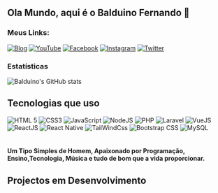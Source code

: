 ## Ola Mundo, aqui é o Balduino Fernando 👋
### Meus Links:

[![Blog](https://img.shields.io/website?label=Anciao&style=for-the-badge&url=https://www.anciao.ao/)](https://www.anciao.ao)
[![YouTube](https://img.shields.io/badge/YouTube-FF0000?style=for-the-badge&logo=youtube&logoColor=white)](http://www.anciao.ao)
[![Facebook](https://img.shields.io/badge/Facebook-1877F2?style=for-the-badge&logo=facebook&logoColor=white)](http://www.fb.com/bafernando94)
[![Instagram](https://img.shields.io/badge/Instagram-E4405F?style=for-the-badge&logo=instagram&logoColor=white)](https://www.instagram.com/anciao_dev/)
[![Twitter](https://img.shields.io/badge/Twitter-1DA1F2?style=for-the-badge&logo=twitter&logoColor=white)](https://twitter.com/anciao_dev)

### Estatísticas
![Balduino's GitHub stats](https://github-readme-stats.vercel.app/api?username=balduinofernando&count_private=true&show_icons=true&theme=nord&hide_border=false)


## Tecnologias que uso
<div style="display:inline_block"> 
    <img src="https://img.shields.io/badge/HTML5-E34F26?style=for-the-badge&logo=html5&logoColor=white" title="HTML 5" alt="HTML 5" />
    <img src="https://img.shields.io/badge/CSS3-1572B6?style=for-the-badge&logo=css3&logoColor=white" alt="CSS3" title="CSS3" />
    <img src="https://img.shields.io/badge/JavaScript-F7DF1E?style=for-the-badge&logo=javascript&logoColor=black" alt="JavaScript" title="JavaScript" />
    <img src="https://img.shields.io/badge/Node.js-43853D?style=for-the-badge&logo=node.js&logoColor=white" alt="NodeJS" title="NodeJS" />
    <img src="https://img.shields.io/badge/PHP-777BB4?style=for-the-badge&logo=php&logoColor=white" alt="PHP" title="PHP" />
    <img src="https://img.shields.io/badge/Laravel-FF2D20?style=for-the-badge&logo=laravel&logoColor=white" alt="Laravel" title="Laravel" />
    <img src="https://img.shields.io/badge/Vue.js-35495E?style=for-the-badge&logo=vue.js&logoColor=4FC08D" alt="VueJS" title="VueJS" />
    <img src="https://img.shields.io/badge/React-20232A?style=for-the-badge&logo=react&logoColor=61DAFB" alt="ReactJS" title="ReactJS" />
    <img src="https://img.shields.io/badge/React_Native-20232A?style=for-the-badge&logo=react&logoColor=61DAFB" alt="React Native" title="React Native" />
    <img src="https://img.shields.io/badge/Tailwind_CSS-38B2AC?style=for-the-badge&logo=tailwind-css&logoColor=white" alt="TailWindCss" title="TailWindCss" />
    <img src="https://img.shields.io/badge/Bootstrap-563D7C?style=for-the-badge&logo=bootstrap&logoColor=white" alt="Bootstrap CSS" title="Bootstrap CSS" />
    <img src="https://img.shields.io/badge/MySQL-00000F?style=for-the-badge&logo=mysql&logoColor=white" alt="MySQL" title="MySQL" />
</div>
<br>

#### Um Tipo Simples de Homem, Apaixonado por Programação, Ensino,Tecnologia, Música e tudo de bom que a vida proporcionar.

## Projectos em Desenvolvimento

